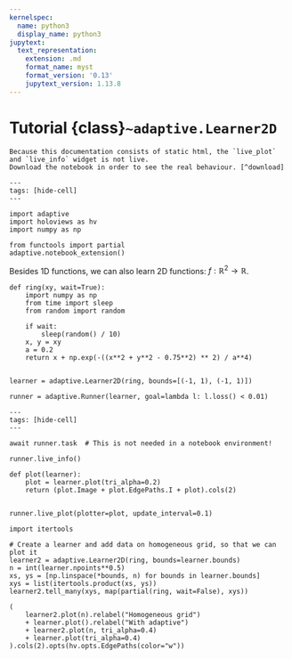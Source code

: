 ```yaml
---
kernelspec:
  name: python3
  display_name: python3
jupytext:
  text_representation:
    extension: .md
    format_name: myst
    format_version: '0.13'
    jupytext_version: 1.13.8
---
```

# Tutorial {class}`~adaptive.Learner2D`

```{note}
Because this documentation consists of static html, the `live_plot` and `live_info` widget is not live.
Download the notebook in order to see the real behaviour. [^download]
```

[^download]: This notebook can be downloaded as **{nb-download}`tutorial.Learner2D.ipynb`** and {download}`tutorial.Learner2D.md`.

```{code-cell}
---
tags: [hide-cell]
---

import adaptive
import holoviews as hv
import numpy as np

from functools import partial
adaptive.notebook_extension()
```

Besides 1D functions, we can also learn 2D functions: $f: ℝ^2 → ℝ$.

```{code-cell}
def ring(xy, wait=True):
    import numpy as np
    from time import sleep
    from random import random

    if wait:
        sleep(random() / 10)
    x, y = xy
    a = 0.2
    return x + np.exp(-((x**2 + y**2 - 0.75**2) ** 2) / a**4)


learner = adaptive.Learner2D(ring, bounds=[(-1, 1), (-1, 1)])
```

```{code-cell}
runner = adaptive.Runner(learner, goal=lambda l: l.loss() < 0.01)
```

```{code-cell}
---
tags: [hide-cell]
---

await runner.task  # This is not needed in a notebook environment!
```

```{code-cell}
runner.live_info()
```

```{code-cell}
def plot(learner):
    plot = learner.plot(tri_alpha=0.2)
    return (plot.Image + plot.EdgePaths.I + plot).cols(2)


runner.live_plot(plotter=plot, update_interval=0.1)
```

```{code-cell}
import itertools

# Create a learner and add data on homogeneous grid, so that we can plot it
learner2 = adaptive.Learner2D(ring, bounds=learner.bounds)
n = int(learner.npoints**0.5)
xs, ys = [np.linspace(*bounds, n) for bounds in learner.bounds]
xys = list(itertools.product(xs, ys))
learner2.tell_many(xys, map(partial(ring, wait=False), xys))

(
    learner2.plot(n).relabel("Homogeneous grid")
    + learner.plot().relabel("With adaptive")
    + learner2.plot(n, tri_alpha=0.4)
    + learner.plot(tri_alpha=0.4)
).cols(2).opts(hv.opts.EdgePaths(color="w"))
```
